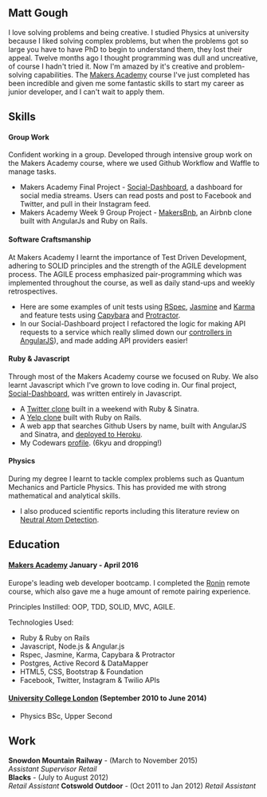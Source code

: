 ## Matt Gough

I love solving problems and being creative. I studied Physics at university because I liked solving complex problems, but when the problems got so large you have to have PhD to begin to understand them, they lost their appeal. Twelve months ago I thought programming was dull and uncreative, of course I hadn't tried it. Now I'm amazed by it's creative and problem-solving capabilities. The [Makers Academy](http://www.makersacademy.com/employers/) course I've just completed has been incredible and given me some fantastic skills to start my career as junior developer, and I can't wait to apply them.

## Skills

#### Group Work

Confident working in a group. Developed through intensive group work on the Makers Academy course, where we used Github Workflow and Waffle to manage tasks.

- Makers Academy Final Project - [Social-Dashboard](https://github.com/MattGough/Social-Dashboard), a dashboard for social media streams. Users can read posts and post to Facebook and Twitter, and pull in their Instagram feed.
- Makers Academy Week 9 Group Project - [MakersBnb](https://github.com/MattGough/makers-bnb-ra), an Airbnb clone built with AngularJs and Ruby on Rails.

#### Software Craftsmanship

At Makers Academy I learnt the importance of Test Driven Development, adhering to SOLID principles and the strength of the AGILE development process. The AGILE process emphasized pair-programming which was implemented throughout the course, as well as daily stand-ups and weekly retrospectives.

- Here are some examples of unit tests using [RSpec](https://github.com/MattGough/bank_tech_test/blob/master/spec/account_spec.rb), [Jasmine](https://github.com/MattGough/Thermostat/blob/master/spec/ThermostatSpec.js) and [Karma](https://github.com/DouglasRose/Angular_Project/blob/master/test/unit/controllerSpec.js) and feature tests using [Capybara](https://github.com/MattGough/instagram-challenge/blob/master/spec/features/posts_feature_spec.rb) and [Protractor](https://github.com/MattGough/Social-Dashboard/blob/master/tests/e2e-tests/twitter_scenarios.js).
- In our Social-Dashboard project I refactored the logic for making API requests to a service which really slimed down our [controllers in AngularJS](https://github.com/MattGough/Social-Dashboard/commit/56bd14a89d770b260b5179ca8ff0365f095902ee)), and made adding API providers easier!

#### Ruby & Javascript

Through most of the Makers Academy course we focused on Ruby. We also learnt Javascript which I've grown to love coding in. Our final project, [Social-Dashboard](https://github.com/MattGough/Social-Dashboard), was written entirely in Javascript.

- A [Twitter clone](https://github.com/MattGough/chitter-challenge) built in a weekend with Ruby & Sinatra.
- A [Yelp clone](https://github.com/MattGough/yelp_clone) built with Ruby on Rails.
- A web app that searches Github Users by name, built with AngularJS and Sinatra, and [deployed to Heroku](https://github-user-search123.herokuapp.com/).
- My Codewars [profile](http://www.codewars.com/users/Matt_Gough). (6kyu and dropping!)



#### Physics

During my degree I learnt to tackle complex problems such as Quantum Mechanics and Particle Physics. This has provided me with strong mathematical and analytical skills.

- I also produced scientific reports including this literature review on [Neutral Atom Detection](https://www.dropbox.com/s/w4d9wjygnkv2r3x/Neutral%20Atom%20Detection%20%28Matthew%20Gough%29.docx?dl=0).

## Education

#### [Makers Academy](http://www.makersacademy.com/)  January - April 2016

Europe's leading web developer bootcamp. I completed the [Ronin](http://ronin.makersacademy.com/) remote course, which also gave me a huge amount of remote pairing experience.

Principles Instilled: OOP, TDD, SOLID, MVC, AGILE.

Technologies Used:

* Ruby & Ruby on Rails
* Javascript, Node.js & Angular.js
* Rspec, Jasmine, Karma, Capybara & Protractor
* Postgres, Active Record & DataMapper
* HTML5, CSS, Bootstrap & Foundation
* Facebook, Twitter, Instagram & Twilio APIs

#### [University College London](http://www.ucl.ac.uk/) (September 2010 to June 2014)

- Physics BSc, Upper Second

## Work

**Snowdon Mountain Railway** - (March to November 2015)    
*Assistant Supervisor Retail*  
**Blacks** -  (July to August 2012)   
*Retail Assistant*
**Cotswold Outdoor** - (Oct 2011 to Jan 2012)
*Retail Assistant*
